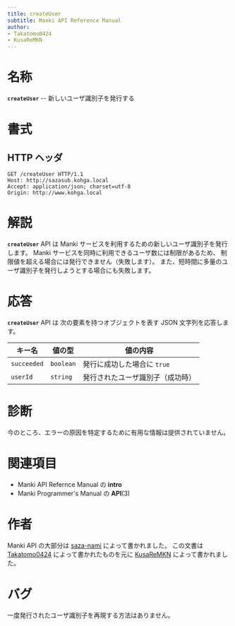 ```yaml
---
title: createUser
subtitle: Manki API Reference Manual
author:
- Takatomo0424
- KusaReMKN
---
```


# 名称

**`createUser`** -- 新しいユーザ識別子を発行する


# 書式

## HTTP ヘッダ

```http
GET /createUser HTTP/1.1
Host: http://sazasub.kohga.local
Accept: application/json; charset=utf-8
Origin: http://www.kohga.local
```


# 解説

**`createUser`** API は
Manki サービスを利用するための新しいユーザ識別子を発行します。
Manki サービスを同時に利用できるユーザ数には制限があるため、
制限値を超える場合には発行できません（失敗します）。
また、短時間に多量のユーザ識別子を発行しようとする場合にも失敗します。


# 応答

**`createUser`** API は
次の要素を持つオブジェクトを表す JSON 文字列を応答します。

| キー名      | 値の型    | 値の内容                                          |
| ----------- | --------- | ------------------------------------------------- |
| `succeeded` | `boolean` | 発行に成功した場合に `true`                       |
| `userId`    | `string`  | 発行されたユーザ識別子（成功時）                  |


# 診断

今のところ、エラーの原因を特定するために有用な情報は提供されていません。


# 関連項目

- Manki API Refernce Manual の **intro**
- Manki Programmer's Manual の **API**(3)


# 作者

Manki API の大部分は [saza-nami] によって書かれました。
この文書は [Takatomo0424] によって書かれたものを元に
[KusaReMKN] によって書かれました。


# バグ

一度発行されたユーザ識別子を再現する方法はありません。


[saza-nami]:	https://github.com/saza-nami
[Takatomo0424]:	https://github.com/Takatomo0424
[KusaReMKN]:	https://github.com/KusaReMKN
